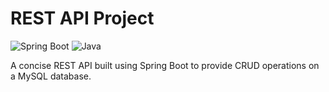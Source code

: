 # REST API Project

![Spring Boot](https://img.shields.io/badge/Spring%20Boot-3.3.4-brightgreen) ![Java](https://img.shields.io/badge/Java-21-blue)

A concise REST API built using Spring Boot to provide CRUD operations on a MySQL database.
